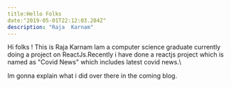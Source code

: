 ```yaml
---
title:Hello Folks 
date:"2019-05-01T22:12:03.284Z"
description: "Raja  Karnam"
---
```


Hi folks ! This is Raja Karnam 
Iam a computer science graduate currently doing a project on ReactJs.Recently  i have done a reactjs project which is named as "Covid News" which includes latest covid news.\

Im gonna explain what i did over there in the coming blog.


